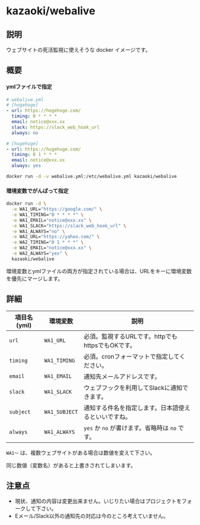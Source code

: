 # kazaoki/webalive



## 説明

ウェブサイトの死活監視に使えそうな docker イメージです。



## 概要

#### ymlファイルで指定

```yaml
# webalive.yml
# [hogehoge]
- url: https://hogehoge.com/
  timing: 0 * * * *
  email: notice@xxx.xx
  slack: https://slack_web_hook_url
  always: no

# [hugehuge]
- url: https://hugehuge.com/
  timing: 0 1 * * *
  email: notice@xxx.xx
  always: yes 
```
```sh
docker run -d -v webalive.yml:/etc/webalive.yml kazaoki/webalive
```



#### 環境変数でがんばって指定

```sh
docker run -d \
  -e WA1_URL="https://google.com/" \
  -e WA1_TIMING="0 * * * *" \
  -e WA1_EMAIL="notice@xxx.xx" \
  -e WA1_SLACK="https://slack_web_hook_url" \
  -e WA1_ALWAYS="no" \
  -e WA2_URL="https://yahoo.com/" \
  -e WA2_TIMING="0 1 * * *" \
  -e WA2_EMAIL="notice@xxx.xx" \
  -e WA2_ALWAYS="yes" \
  kazaoki/webalive
```

環境変数とymlファイルの両方が指定されている場合は、URLをキーに環境変数を優先にマージします。



## 詳細

| 項目名(yml)  | 環境変数          | 説明                               |
| --------- | ------------- | -------------------------------- |
| `url`     | `WA1_URL`     | 必須。監視するURLです。httpでもhttpsでもOKです。  |
| `timing`  | `WA1_TIMING`  | 必須。cronフォーマットで指定してください。          |
| `email`   | `WA1_EMAIL`   | 通知先メールアドレスです。                    |
| `slack`   | `WA1_SLACK`   | ウェブフックを利用してSlackに通知できます。         |
| `subject` | `WA1_SUBJECT` | 通知する件名を指定します。日本語使えるといいですね。       |
| `always`  | `WA1_ALWAYS`  | `yes` か `no` が書けます。省略時は `no` です。 |

`WA1～` は、複数ウェブサイトがある場合は数値を変えて下さい。

同じ数値（変数名）があると上書きされてしまいます。



## 注意点

- 現状、通知の内容は変更出来ません。いじりたい場合はプロジェクトをフォークして下さい。
- Eメール/Slack以外の通知先の対応は今のところ考えていません。